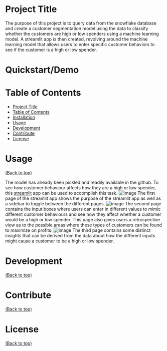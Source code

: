 # Project Title
The purpose of this project is to query data from the snowflake database and create a customer segmentation model using the data to classify whether the customers are high or low spenders using a machine learning model. A streamlit app is then created, revolving around the machine learning model that allows users to enter specific customer behaviors to see if the customer is a high or low spender.
# Quickstart/Demo

# Table of Contents

- [Project Title](#project-title)
- [Table of Contents](#table-of-contents)
- [Installation](#installation)
- [Usage](#usage)
- [Development](#development)
- [Contribute](#contribute)
- [License](#license)


# Usage
[(Back to top)](#table-of-contents)

The model has already been pickled and readily available in the github. To see how customer behaviour affects how they are a high or low spender, this [streamlit](https://appasgjevan-m6wynvdt6f62d3xd2x28em.streamlit.app/) app can be used to accomplish this task. 
![image](https://github.com/JevTeo123/streamlit_asg_Jevan/assets/123255675/59ce2195-9019-44d4-8990-78ca09ead525)
The first page of the streamlit app shows the purpose of the streamlit app as well as a sidebar to toggle between the different pages.
![image](https://github.com/JevTeo123/streamlit_asg_Jevan/assets/123255675/af16a723-3212-49cb-adfe-29b8f76bd1be)
The second page contains the input boxes where users can enter in different values to mimic different customer behaviours and see how they affect whether a customer would be a high or low spender. This page also gives users a retrospective view as to the possible areas where these types of customers can be found to maximize on profits.
![image](https://github.com/JevTeo123/streamlit_asg_Jevan/assets/123255675/8c558946-36c3-441b-bfd5-a4c9a6d4a7ba)
The third page contains some distinct insights that can be derived from the data about how the different inputs might cause a customer to be a high or low spender.
# Development
[(Back to top)](#table-of-contents)

# Contribute
[(Back to top)](#table-of-contents)

# License
[(Back to top)](#table-of-contents)
